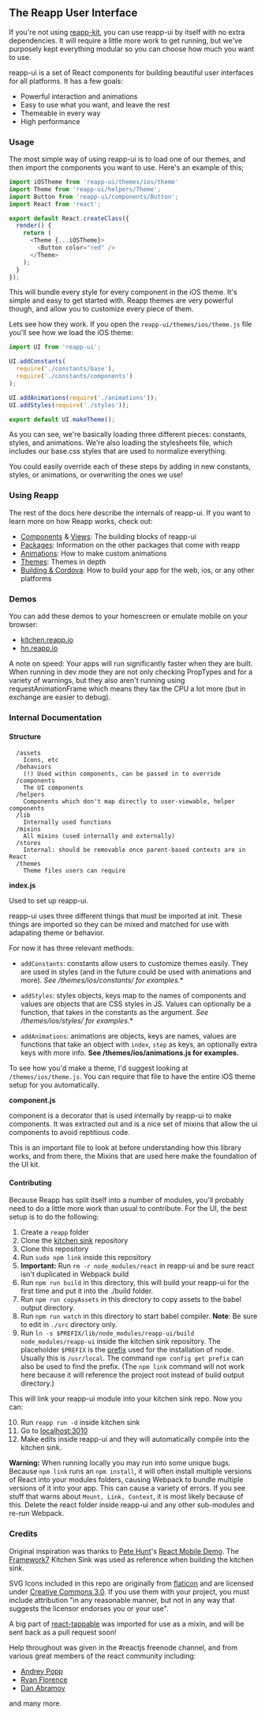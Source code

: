 ## The Reapp User Interface

If you're not using [reapp-kit](https://github.com/reapp/reapp-kit), you can
use reapp-ui by itself with no extra dependencies. It will require a little
more work to get running, but we've purposely kept everything modular so you
can choose how much you want to use.

reapp-ui is a set of React components for building beautiful user interfaces
for all platforms. It has a few goals:

- Powerful interaction and animations
- Easy to use what you want, and leave the rest
- Themeable in every way
- High performance

### Usage

The most simple way of using reapp-ui is to load one of our themes, and
then import the components you want to use. Here's an example of this;

```js
import iOSTheme from 'reapp-ui/themes/ios/theme'
import Theme from 'reapp-ui/helpers/Theme';
import Button from 'reapp-ui/components/Button';
import React from 'react';

export default React.createClass({
  render() {
    return (
      <Theme {...iOSTheme}>
        <Button color="red" />
      </Theme>
    );
  }
});
```

This will bundle every style for every component in the iOS theme. It's
simple and easy to get started with. Reapp themes are very powerful though,
and allow you to customize every piece of them.

Lets see how they work. If you open the `reapp-ui/themes/ios/theme.js` file
you'll see how we load the iOS theme:

```js
import UI from 'reapp-ui';

UI.addConstants(
  require('./constants/base'),
  require('./constants/components')
);

UI.addAnimations(require('./animations'));
UI.addStyles(require('./styles'));

export default UI.makeTheme();
```

As you can see, we're basically loading three different pieces: constants,
styles, and animations. We're also loading the stylesheets file, which
includes our base.css styles that are used to normalize everything.

You could easily override each of these steps by adding in new constants,
styles, or animations, or overwriting the ones we use!

### Using Reapp

The rest of the docs here describe the internals of reapp-ui. If you want to learn
more on how Reapp works, check out:

- [Components](http://reapp.io/components.html) & [Views](http://reapp.io/views.html): The building blocks of reapp-ui
- [Packages](http://reapp.io/packages.html): Information on the other packages that come with reapp
- [Animations](http://reapp.io/docs-animations.html): How to make custom animations
- [Themes](http://reapp.io/docs-themes.html): Themes in depth
- [Building & Cordova](http://reapp.io/docs-builds.html): How to build your app for the web, ios, or any other platforms


### Demos

You can add these demos to your homescreen or emulate mobile on your browser:

- [kitchen.reapp.io](http://kitchen.reapp.io)
- [hn.reapp.io](http://hn.reapp.io)

A note on speed: Your apps will run significantly faster when they are built. When running in
dev mode they are not only checking PropTypes and for a variety of warnings, but they also
aren't running using requestAnimationFrame which means they tax the CPU a lot more (but in exchange
are easier to debug).

### Internal Documentation

#### Structure

```
  /assets
    Icons, etc
  /behaviors
    (!) Used within components, can be passed in to override
  /components
    The UI components
  /helpers
    Components which don't map directly to user-viewable, helper components
  /lib
    Internally used functions
  /mixins
    All mixins (used internally and externally)
  /stores
    Internal: should be removable once parent-based contexts are in React
  /themes
    Theme files users can require
```

**index.js**

Used to set up reapp-ui.

reapp-ui uses three different things that must be imported at init. These
things are imported so they can be mixed and matched for use with adapating
theme or behavior.

For now it has three relevant methods:

- `addConstants`: constants allow users to customize themes easily. They are used
  in styles (and in the future could be used with animations and more).
  **See /themes/ios/constants/* for examples.**

- `addStyles`: styles objects, keys map to the names of components and values are
  objects that are CSS styles in JS. Values can optionally be a function, that takes
  in the constants as the argument.
  **See /themes/ios/styles/* for examples.**

- `addAnimations`: animations are objects, keys are names, values are functions that
  take an object with `index`, `step` as keys, an optionally extra keys with more info.
  **See /themes/ios/animations.js for examples.**

To see how you'd make a theme, I'd suggest looking at `/themes/ios/theme.js`. You
can require that file to have the entire iOS theme setup for you automatically.

**component.js**

component is a decorator that is used internally by reapp-ui to make components. It
was extracted out and is a nice set of mixins that allow the ui components to avoid
reptitious code.

This is an important file to look at before understanding how this library works,
and from there, the Mixins that are used here make the foundation of the UI kit.

#### Contributing

Because Reapp has split itself into a number of modules, you'll probably need to do a little
more work than usual to contribute. For the UI, the best setup is to do the following:

1. Create a `reapp` folder
2. Clone the [kitchen sink](https://github.com/reapp/kitchen-sink) repository
3. Clone this repository
4. Run `sudo npm link` inside this repository
5. **Important:** Run `rm -r node_modules/react` in reapp-ui and be sure react isn't duplicated in Webpack build
6. Run `npm run build` in this directory, this will build your reapp-ui for the first time and put it into the ./build folder.
7. Run `npm run copyAssets` in this directory to copy assets to the babel output directory.
8. Run `npm run watch` in this directory to start babel compiler. **Note**: Be sure to edit in `./src` directory only.
9. Run `ln -s $PREFIX/lib/node_modules/reapp-ui/build node_modules/reapp-ui`
inside the kitchen sink repository. The placeholder `$PREFIX` is the
[prefix](https://docs.npmjs.com/files/folders#prefix-configuration)
used for the installation of node. Usually this is `/usr/local`. The command
`npm config get prefix` can also be used to find the prefix. (The `npm link`
command will not work here because it will reference the project root instead of
build output directory.)

This will link your reapp-ui module into your kitchen sink repo. Now you can:

10. Run `reapp run -d` inside kitchen sink
11. Go to [localhost:3010](http://localhost:3010)
12. Make edits inside reapp-ui and they will automatically compile into the kitchen sink.

**Warning:** When running locally you may run into some unique bugs. Because `npm link`
runs an `npm install`, it will often install multiple versions of React into your
modules folders, causing Webpack to bundle multiple versions of it into your app. This
can cause a variety of errors. If you see stuff that warns about `Mount, Link, Context`,
it is most likely because of this. Delete the react folder inside reapp-ui and any other
sub-modules and re-run Webpack.

### Credits

Original inspiration was thanks to [Pete Hunt](https://github.com/petehunt)'s [React Mobile Demo](http://petehunt.github.io/react-touch/).
The [Framework7](http://www.idangero.us/framework7/) Kitchen Sink was used as reference when building the kitchen sink.

SVG Icons included in this repo are originally from [flaticon](http://www.flaticon.com/packs/ios7-set-lined-1)
and are licensed under [Creative Commons 3.0](http://creativecommons.org/licenses/by/3.0/). If you use them with your project, you must
include attribution "in any reasonable manner, but not in any way that suggests the licensor endorses you or your use".

A big part of [react-tappable](https://github.com/JedWatson/react-tappable) was imported for use as a mixin, and will be sent
back as a pull request soon!

Help throughout was given in the #reactjs freenode channel, and from various great members
of the react community including:
 - [Andrey Popp](https://github.com/andreypopp)
 - [Ryan Florence](https://github.com/rpflorence)
 - [Dan Abramov](http://github.com/gaearon)

and many more.
